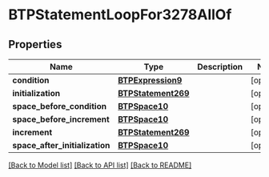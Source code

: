 # BTPStatementLoopFor3278AllOf

## Properties
Name | Type | Description | Notes
------------ | ------------- | ------------- | -------------
**condition** | [**BTPExpression9**](BTPExpression9.md) |  | [optional] 
**initialization** | [**BTPStatement269**](BTPStatement269.md) |  | [optional] 
**space_before_condition** | [**BTPSpace10**](BTPSpace10.md) |  | [optional] 
**space_before_increment** | [**BTPSpace10**](BTPSpace10.md) |  | [optional] 
**increment** | [**BTPStatement269**](BTPStatement269.md) |  | [optional] 
**space_after_initialization** | [**BTPSpace10**](BTPSpace10.md) |  | [optional] 

[[Back to Model list]](../README.md#documentation-for-models) [[Back to API list]](../README.md#documentation-for-api-endpoints) [[Back to README]](../README.md)


